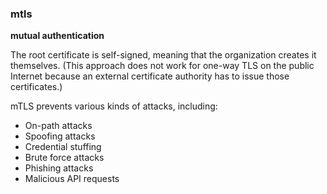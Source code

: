 ### mtls

**mutual authentication**

The root certificate is self-signed, meaning that the organization creates it themselves. 
(This approach does not work for one-way TLS on the public Internet because an external certificate authority has to issue those certificates.)

mTLS prevents various kinds of attacks, including:
* On-path attacks
* Spoofing attacks
* Credential stuffing
* Brute force attacks
* Phishing attacks
* Malicious API requests
